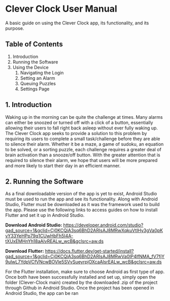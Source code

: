 # Clever Clock User Manual

A basic guide on using the Clever Clock app, its functionality, and its purpose.

## **Table of Contents**

1. Introduction
2. Running the Software
3. Using the Device
    1.   Navigating the Login
    2.   Setting an Alarm
    3.   Queuing Puzzles
    4.   Settings Page
  
## 1. Introduction

Waking up in the morning can be quite the challenge at times. Many alarms can either be snoozed or turned off with a click of a button, essentially allowing their users to fall right back asleep without ever fully waking up. The Clever Clock app seeks to provide a solution to this problem by requiring its users to complete a small task/challenge before they are able to silence their alarm. Whether it be a maze, a game of sudoku, an equation to be solved, or a sorting puzzle, each challenge requires a greater deal of brain activation than a snooze/off button. With the greater attention that is required to silence their alarm, we hope that users will be more prepared and more likely to start their day in an efficient manner.

## 2. Running the Software

As a final downloadable version of the app is yet to exist, Android Studio must be used to run the app and see its functionality. Along with Android Studio, Flutter must be downloaded as it was the framework used to build the app. Please use the following links to access guides on how to install Flutter and set it up in Android Studio.

**Download Android Studio:** <https://developer.android.com/studio?gad_source=1&gclid=Cj0KCQiA3sq6BhD2ARIsAJ8MRwXqkuVtIHy3gVa0pKvY33YeHPp79q1CUwHbFh5I4A-tXUxEMHnYh18aAlvREALw_wcB&gclsrc=aw.ds>

**Download Flutter:** <https://docs.flutter.dev/get-started/install?gad_source=1&gclid=Cj0KCQiA3sq6BhD2ARIsAJ8MRwVa0IP4lfNMA_fV7fjY9ulwL7YdpVCfVNcwBOVle5SVvSueyrpjOXcaAlsrEALw_wcB&gclsrc=aw.ds>

For the Flutter installation, make sure to choose Android as first type of app. Once both have been successfully installed and set up, simply open the folder (Clever-Clock main) created by the downloaded .zip of the project through Github in Android Studio. Once the project has been opened in Android Studio, the app can be ran 




